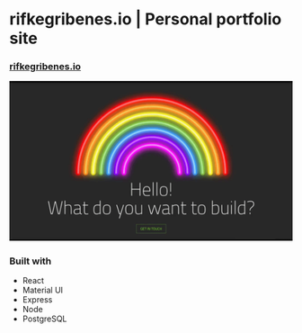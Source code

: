 # rifkegribenes.io | Personal portfolio site

### [rifkegribenes.io](http://www.rifkegribenes.io)

![screenshot](https://raw.githubusercontent.com/rifkegribenes/rifkegribenes/master/client/src/img/pf_screencap.gif)

### Built with

* React
* Material UI
* Express
* Node
* PostgreSQL
